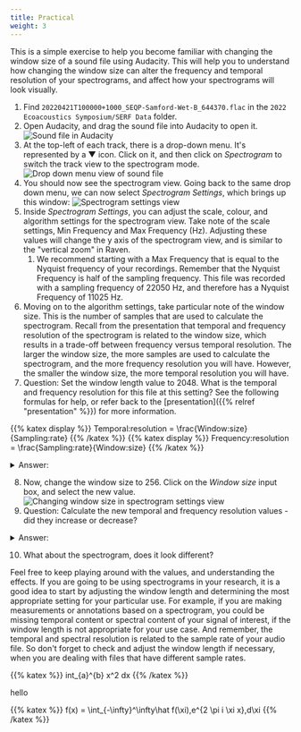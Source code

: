 ```yaml
---
title: Practical
weight: 3
---
```


This is a simple exercise to help you become familiar with changing the window
size of a sound file using Audacity. This will help you to understand how
changing the window size can alter the frequency and temporal resolution of your
spectrograms, and affect how your spectrograms will look visually.

1. Find `20220421T100000+1000_SEQP-Samford-Wet-B_644370.flac` in the `2022
   Ecoacoustics Symposium/SERF Data` folder.
2. Open Audacity, and drag the sound file into Audacity to open it.
   ![Sound file in Audacity](20221206111634.png)
3. At the top-left of each track, there is a drop-down menu. It's represented by
   a ▼ icon. Click on it, and then click on _Spectrogram_ to switch the track view
   to the spectrogram mode.
   ![Drop down menu view of sound file](20221206111806.png)
4. You should now see the spectrogram view. Going back to the same drop down menu, we can
   now select _Spectrogram Settings_, which brings up this window:
   ![Spectrogram settings view](20221206112035.png)
5. Inside _Spectrogram Settings_, you can adjust the scale, colour, and
   algorithm settings for the spectrogram view. Take note of the scale settings,
   Min Frequency and Max Frequency (Hz). Adjusting these values will change the
   y axis of the spectrogram view, and is similar to the "vertical zoom" in
   Raven.
    1. We recommend starting with a Max Frequency that is equal to the Nyquist
       frequency of your recordings. Remember that the Nyquist Frequency is half
       of the sampling frequency. This file was recorded with a sampling
       frequency of 22050 Hz, and therefore has a Nyquist Frequency of 11025 Hz.
6. Moving on to the algorithm settings, take particular note of the window size.
   This is the number of samples that are used to calculate the spectrogram.
   Recall from the presentation that temporal and frequency resolution of the
   spectrogram is related to the window size, which results in a trade-off
   between frequency versus temporal resolution. The larger the window size, the
   more samples are used to calculate the spectrogram, and the more frequency
   resolution you will have. However, the smaller the window size, the more
   temporal resolution you will have.
7. Question: Set the window length value to 2048. What is the temporal
   and frequency resolution for this file at this setting? See the following
   formulas for help, or refer back to the [presentation]({{% relref
   "presentation" %}}) for more information.

{{% katex display %}} Temporal\:resolution = \frac{Window\:size}{Sampling\:rate} {{% /katex %}}
{{% katex display %}} Frequency\:resolution = \frac{Sampling\:rate}{Window\:size} {{% /katex %}}

<details>
    <summary>Answer:</summary>
Temporal resolution = 0.093 seconds, Frequency resolution = 10.767 Hz.
</details>

8. Now, change the window size to 256. Click on the _Window size_ input
   box, and select the new value.
   ![Changing window size in spectrogram settings view](20221206113827.png)
9. Question: Calculate the new temporal and frequency resolution values - did they
   increase or decrease?

<details>
    <summary>Answer:</summary>
Temporal resolution = 0.011 seconds, Frequency resolution = 86.133 Hz.

With the smaller window size, we have a higher temporal resolution (the
seconds value decreased), but a lower frequency resolution (the frequency
value for each bin has increased).

</details>

10. What about the spectrogram, does it look different?

Feel free to keep playing around with the values, and understanding the effects.
If you are going to be using spectrograms in your research, it is a good idea to
start by adjusting the window length and determining the most appropriate
setting for your particular use. For example, if you are making measurements or
annotations based on a spectrogram, you could be missing temporal content or
spectral content of your signal of interest, if the window length is not
appropriate for your use case. And remember, the temporal and spectral
resolution is related to the sample rate of your audio file. So don't forget to
check and adjust the window length if necessary, when you are dealing with files
that have different sample rates.

<!--<script type="text/javascript"
  src="https://cdn.mathjax.org/mathjax/latest/MathJax.js?config=TeX-AMS-MML_HTMLorMML">
</script> -->

{{% katex %}}
int\_{a}^{b} x^2 dx
{{% /katex %}}

hello

{{% katex %}}
f(x) = \int\_{-\infty}^\infty\hat f(\xi)\,e^{2 \pi i \xi x}\,d\xi
{{% /katex %}}
